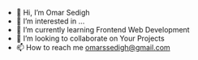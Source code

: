 - 👋 Hi, I’m Omar Sedigh
- 👀 I’m interested in ...
- 🌱 I’m currently learning Frontend Web Development
- 💞️ I’m looking to collaborate on Your Projects
- 📫 How to reach me omarssedigh@gmail.com

<!---
omarsedigh/omarsedigh is a ✨ special ✨ repository because its `README.md` (this file) appears on your GitHub profile.
You can click the Preview link to take a look at your changes.
--->
